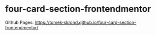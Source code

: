 # four-card-section-frontendmentor

Github Pages:
https://tomek-skrond.github.io/four-card-section-frontendmentor/
